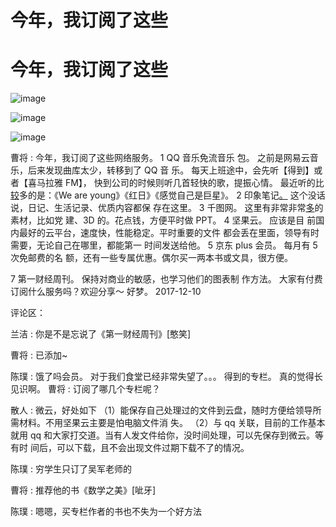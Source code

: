 # 今年，我订阅了这些

# 今年，我订阅了这些

![image](img/Image_220.png)

![image](img/Image_221.png)

![image](img/Image_222.png)

曹将 : 今年，我订阅了这些网络服务。 1 QQ 音乐免流音乐 包。 之前是网易云音乐，后来发现曲库太少，转移到了 QQ 音 乐。 每天上班途中，会先听【得到】或者【喜马拉雅 FM】， 快到公司的时候则听几首轻快的歌，提振心情。 最近听的比 <u>较</u>多的是：《We are young》《红日》《感觉自己是巨星》。 2 印象笔记<u>。</u> 这个没话说，日记、生活记录、优质内容都保 存在这里。 3 千图网。 这里有非常非常<u>多</u>的素材，比如党 建、3D 的。花点钱，方便平时做 PPT。 4 坚果云。 应该是目 前国内最好的云平台，速度快，性能稳定。平时重要的文件 都会丢在里面，领导有时需要，无论自己在哪里，都能第一 时间发送给他。 5 京东 plus 会员。 每月有 5 次免邮费的名 额，还有一些专属优惠。偶尔买一两本书或文具，很方便。

7 第一财经周刊。 保持对商业的敏感，也学习他们的图表制 作方法。 大家有付费订阅什么服务吗？欢迎分享～ 好梦。 2017-12-10

评论区：

兰洁 : 你是不是忘说了《第一财经周刊》[憨笑]

曹将 : 已添加~

陈璞 : 饿了吗会员。 对于我们食堂已经非常失望了。。。 得到的专栏。 真的觉得长见识啊。 曹将 : 订阅了哪几个专栏呢？

散人 : 微云，好处如下 （1）能保存自己处理过的文件到云盘，随时方便给领导所需材料。不用坚果云主要是怕电脑文件消 失。 （2）与 qq 关联，目前的工作基本就用 qq 和大家打交道。当有人发文件给你，没时间处理，可以先保存到微云。等有时 间后，可以下载，且不会出现文件过期下载不了的情况。

陈璞 : 穷学生只订了吴军老师的

曹将 : 推荐他的书《数学之美》[呲牙]

陈璞 : 嗯嗯，买专栏作者的书也不失为一个好方法